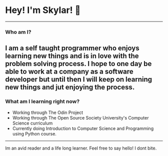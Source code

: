 # Hey! I'm Skylar! 👋
------------------------------------
### Who am I?
I am a self taught programmer who enjoys learning new things and is in love with the problem solving process. I hope to one day be able to work at a company as a software developer but until then I will keep on learning new things and jut enjoying the process.
------------------------------------
### What am I learning right now?
* Working through The Odin Project
* Working through The Open Source Society University's Computer Science curriculum
* Currently doing Introduction to Computer Science and Programming using Python course.
------------------------------------
Im an avid reader and a life long learner.
Feel free to say hello! I dont bite.
<!--
**TheDemonicSky/TheDemonicSky** is a ✨ _special_ ✨ repository because its `README.md` (this file) appears on your GitHub profile.

Here are some ideas to get you started:

- 🔭 I’m currently working on ...
- 🌱 I’m currently learning ...
- 👯 I’m looking to collaborate on ...
- 🤔 I’m looking for help with ...
- 💬 Ask me about ...
- 📫 How to reach me: ...
- 😄 Pronouns: ...
- ⚡ Fun fact: ...
-->
